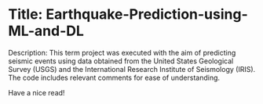 # Title: Earthquake-Prediction-using-ML-and-DL

Description:
This term project was executed with the aim of predicting seismic events using data obtained from the United States Geological Survey  (USGS) and the International Research Institute of Seismology (IRIS). The code includes relevant comments for ease of understanding.


Have  a nice read!

